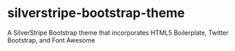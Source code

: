 silverstripe-bootstrap-theme
============================

A SilverStripe Bootstrap theme that incorporates HTML5 Boilerplate, Twitter Bootstrap, and Font Awesome
